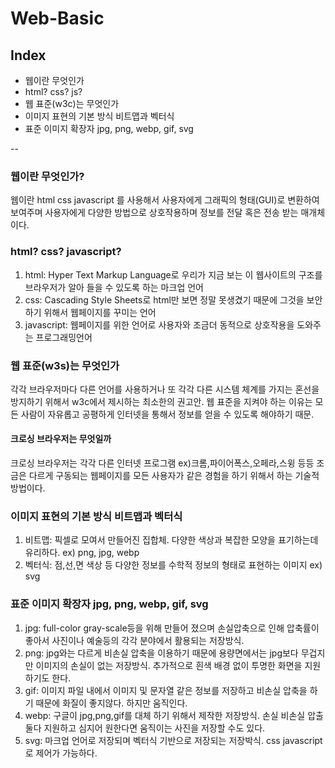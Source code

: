 # Web-Basic

## Index

- 웹이란 무엇인가
- html? css? js?
- 웹 표준(w3c)는 무엇인가
- 이미지 표현의 기본 방식 비트맵과 벡터식
- 표준 이미지 확장자 jpg, png, webp, gif, svg

--

### 웹이란 무엇인가?

웹이란 html css javascript 를 사용해서 사용자에게 그래픽의 형태(GUI)로 변환하여 보여주며 사용자에게 다양한 방법으로 상호작용하며 정보를 전달 혹은 전송 받는 매개체이다.

### html? css? javascript?

1. html: Hyper Text Markup Language로 우리가 지금 보는 이 웹사이트의 구조를 브라우저가 알아 들을 수 있도록 하는 마크업 언어
2. css: Cascading Style Sheets로 html만 보면 정말 못생겼기 때문에 그것을 보안하기 위해서 웹페이지를 꾸미는 언어
3. javascript: 웹페이지를 위한 언어로 사용자와 조금더 동적으로 상호작용을 도와주는 프로그래밍언어

### 웹 표준(w3s)는 무엇인가

각각 브라우저마다 다른 언어를 사용하거나 또 각각 다른 시스템 체계를 가지는 혼선을 방지하기 위해서 w3c에서 제시하는 최소한의 권고안.
웹 표준을 지켜야 하는 이유는 모든 사람이 자유롭고 공평하게 인터넷을 통해서 정보를 얻을 수 있도록 해야하기 때문.

#### 크로싱 브라우저는 무엇일까 

크로싱 브라우저는 각각 다른 인터넷 프로그램 ex)크롬,파이어폭스,오페라,스윙 등등 조금은 다르게 구동되는 웹페이지를 모든 사용자가 같은 경험을 하기 위해서 하는 기술적 방법이다.

### 이미지 표현의 기본 방식 비트맵과 벡터식

1. 비트맵: 픽셀로 모여서 만들어진 집합체. 다양한 색상과 복잡한 모양을 표기하는데 유리하다. ex) png, jpg, webp
2. 벡터식: 점,선,면 색상 등 다양한 정보를 수학적 정보의 형태로 표현하는 이미지 ex) svg

### 표준 이미지 확장자 jpg, png, webp, gif, svg

1. jpg: full-color gray-scale등을 위해 만들어 졌으며 손실압축으로 인해 압축률이 좋아서 사진이나 예술등의 각각 분야에서 활용되는 저장방식.
2. png: jpg와는 다르게 비손실 압축을 이용하기 때문에 용량면에서는 jpg보다 무겁지만 이미지의 손실이 없는 저장방식. 추가적으로 흰색 배경 없이 투명한 화면을 지원하기도 한다.
3. gif: 이미지 파일 내에서 이미지 및 문자열 같은 정보를 저장하고 비손실 압축을 하기 때문에 화질이 좋지않다. 하지만 움직인다.
4. webp: 구글이 jpg,png,gif를 대체 하기 위해서 제작한 저장방식. 손실 비손실 압출 둘다 지원하고 심지어 원한다면 움직이는 사진을 저장할 수도 있다.
5. svg: 마크업 언어로 저장되며 벡터식 기반으로 저장되는 저장박식. css javascript로 제어가 가능하다.